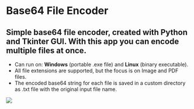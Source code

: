 # Base64 File Encoder 
## Simple base64 file encoder, created with Python and Tkinter GUI. With this app you can encode multiple files at once.

- Can run on: **Windows** (portable .exe file) and **Linux** (binary executable).
- All file extensions are supported, but the focus is on Image and PDF files.
- The encoded base64 string for each file is saved in a custom directory as .txt file with the original input file name.

<img src="https://i.ibb.co/CvrWtrF/base64-encoder.png">
